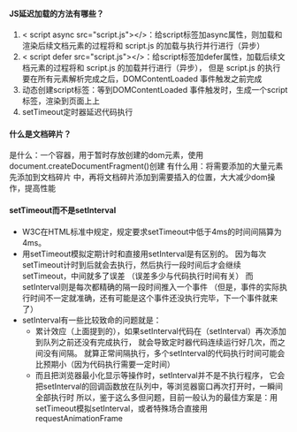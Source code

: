 #### JS延迟加载的方法有哪些？
  1. < script async src="script.js"></>：给script标签加async属性，则加载和渲染后续文档元素的过程将和 script.js 的加载与执行并行进行（异步）
  2. < script defer src="script.js"></>：给script标签加defer属性，加载后续文档元素的过程将和 script.js 的加载并行进行（异步），
      但是 script.js 的执行要在所有元素解析完成之后，DOMContentLoaded 事件触发之前完成
  3. 动态创建script标签：等到DOMContentLoaded 事件触发时，生成一个script标签，渲染到页面上上
  4. setTimeout定时器延迟代码执行


<!-- 链接：https://juejin.cn/post/7022795467821940773 -->


#### 什么是文档碎片？
  是什么：一个容器，用于暂时存放创建的dom元素，使用document.createDocumentFragment()创建
  有什么用：将需要添加的大量元素 先添加到文档碎片 中，再将文档碎片添加到需要插入的位置，大大减少dom操作，提高性能


#### setTimeout而不是setInterval
  * W3C在HTML标准中规定，规定要求setTimeout中低于4ms的时间间隔算为4ms。
  * 用setTimeout模拟定期计时和直接用setInterval是有区别的。
    因为每次setTimeout计时到后就会去执行，然后执行一段时间后才会继续setTimeout，中间就多了误差
    （误差多少与代码执行时间有关）
    而setInterval则是每次都精确的隔一段时间推入一个事件
    （但是，事件的实际执行时间不一定就准确，还有可能是这个事件还没执行完毕，下一个事件就来了）
  * setInterval有一些比较致命的问题就是：
    * 累计效应（上面提到的），如果setInterval代码在（setInterval）再次添加到队列之前还没有完成执行，
        就会导致定时器代码连续运行好几次，而之间没有间隔。
        就算正常间隔执行，多个setInterval的代码执行时间可能会比预期小（因为代码执行需要一定时间）
    * 而且把浏览器最小化显示等操作时，setInterval并不是不执行程序，
      它会把setInterval的回调函数放在队列中，等浏览器窗口再次打开时，一瞬间全部执行时
      所以，鉴于这么多但问题，目前一般认为的最佳方案是：用setTimeout模拟setInterval，或者特殊场合直接用requestAnimationFrame
